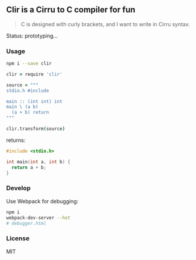 
Clir is a Cirru to C compiler for fun
----

> C is designed with curly brackets, and I want to write in Cirru syntax.

Status: prototyping...

### Usage

```bash
npm i --save clir
```

```coffee
clir = require 'clir'

source = """
stdio.h #include

main :: (int int) int
main \ (a b)
  (a + b) return
"""

clir.transform(source)
```

returns:

```c
#include <stdio.h>

int main(int a, int b) {
  return a + b;
}
```

### Develop

Use Webpack for debugging:

```bash
npm i
webpack-dev-server --hot
# debugger.html
```

### License

MIT
